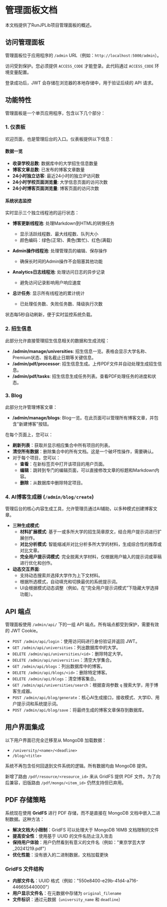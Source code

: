 # 管理面板文档

本文档提供了RunJPLib项目管理面板的概述。

## 访问管理面板

管理面板位于应用程序的 `/admin` URL（例如：`http://localhost:5000/admin`）。

访问受到保护。您必须提供 `ACCESS_CODE` 才能登录。此代码通过 `ACCESS_CODE` 环境变量配置。

登录成功后，JWT 会存储在浏览器的本地存储中，用于验证后续的 API 请求。

## 功能特性

管理面板是一个单页应用程序，包含以下几个部分：

### 1. 仪表板

欢迎页面，也是管理后台的入口。仪表板提供以下信息：

#### 数据一览
- **收录学校总数**: 数据库中的大学招生信息数量
- **博客文章总数**: 已发布的博客文章数量  
- **24小时独立访客**: 最近24小时的独立IP访问数
- **24小时学校页面浏览量**: 大学信息页面的访问次数
- **24小时博客页面浏览量**: 博客页面的访问次数

#### 系统状态监控
实时显示三个独立线程池的运行状态：

- **博客更新线程池**: 处理Markdown到HTML的转换任务
  - 显示活跃线程数、最大线程数、队列大小
  - 颜色编码：绿色(正常)、黄色(繁忙)、红色(满载)
  
- **Admin操作线程池**: 处理管理员的编辑、保存操作
  - 确保长时间的Admin操作不会阻塞其他功能
  
- **Analytics日志线程池**: 处理访问日志的异步记录
  - 避免访问记录影响用户响应速度

- **总计任务**: 显示所有线程池的累计统计
  - 已处理任务数、失败任务数、降级执行次数

状态每5秒自动刷新，便于实时监控系统负载。

### 2. 招生信息

此部分允许直接管理招生信息相关的数据和生成流程：

-   **/admin/manage/universities**: 招生信息一览。表格会显示大学名称、Premium状态、报名截止日期等关键信息。
-   **/admin/pdf/processor**: 招生信息生成。上传PDF文件并自动处理生成招生信息。
-   **/admin/pdf/tasks**: 招生信息生成任务列表。查看PDF处理任务的进度和状态。

### 3. Blog

此部分允许管理博客文章：

-   **/admin/manage/blogs**: Blog一览。在此页面可以管理所有博客文章，并包含"新建博客"按钮。

在每个页面上，您可以：
-   **刷新列表**：获取并显示相应集合中所有项目的列表。
-   **清空所有数据**：删除集合中的所有文档。这是一个破坏性操作，需要确认。
-   对于每个项目，您可以：
    -   **查看**：在新标签页中打开该项目的用户页面。
    -   **编辑**：跳转到专门的编辑页面，可以直接修改文章的标题和Markdown内容。
    -   **删除**：从数据库中删除特定项目。

### 4. AI博客生成器 (`/admin/blog/create`)

管理后台的核心内容生成工具，允许管理员通过AI辅助，以多种模式创建博客文章。

-   **三种生成模式**:
    -   **材料扩展模式**: 基于一或多所大学的招生简章原文，结合用户提示词进行扩展创作。
    -   **对比分析模式**: 智能缩减并对比分析多所大学的材料，生成综合性的推荐或对比文章。
    -   **完全用户提示词模式**: 完全脱离大学材料，仅根据用户输入的提示词或草稿进行优化和创作。
-   **动态交互界面**:
    -   支持动态搜索并选择大学作为上下文材料。
    -   根据所选模式，自动填充和切换最优的系统提示词。
    -   UI会根据模式动态调整（例如，在“完全用户提示词模式”下隐藏大学选择功能）。

## API 端点

管理面板使用 `/admin/api/` 下的一组 API 端点。所有端点都受到保护，需要有效的 JWT Cookie。

-   `POST /admin/api/login`：使用访问码进行身份验证并返回 JWT。
-   `GET /admin/api/universities`：列出数据库中的大学。
-   `DELETE /admin/api/universities/<id>`：删除特定大学。
-   `DELETE /admin/api/universities`：清空大学集合。
-   `GET /admin/api/blogs`：列出数据库中的博客。
-   `DELETE /admin/api/blogs/<id>`：删除特定博客。
-   `DELETE /admin/api/blogs`：清空博客集合。
-   `GET /admin/api/universities/search`：根据查询参数 `q` 搜索大学，用于博客生成器。
-   `POST /admin/api/blog/generate`：核心AI生成接口，接收模式、大学ID、用户提示词和系统提示词。
-   `POST /admin/api/blog/save`：将最终生成的博客文章保存到数据库。

## 用户界面集成

以下用户界面已完全迁移至从 MongoDB 加载数据：

-   `/university/<name>/<deadline>`
-   `/blog/<title>`

系统不再包含任何回退到文件系统的逻辑。所有数据均由 MongoDB 提供。

新增了路由 `/pdf/resource/<resource_id>` 来从 GridFS 提供 PDF 文件。为了向后兼容，旧版路由 `/pdf/mongo/<item_id>` 仍然支持但已弃用。

## PDF 存储策略

系统现在使用 **GridFS** 进行 PDF 存储，而不是直接在 MongoDB 文档中嵌入二进制数据。这种方法：

- **解决文档大小限制**：GridFS 可以处理大于 MongoDB 16MB 文档限制的文件
- **提高安全性**：使用基于 UUID 的文件名防止注入攻击
- **保持用户体验**：用户仍然看到有意义的文件名（例如："東京学芸大学_20241219.pdf"）
- **优化性能**：没有嵌入的二进制数据，文档加载更快

### GridFS 文件结构
- **内部文件名**：UUID 格式（例如："550e8400-e29b-41d4-a716-446655440000"）
- **用户显示文件名**：在元数据中存储为 `original_filename`
- **文件标识**：通过元数据（`university_name` 和 `deadline`）
